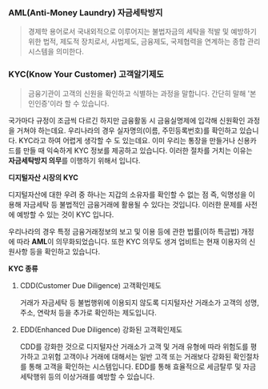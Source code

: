### AML(Anti-Money Laundry) 자금세탁방지

> 경제학 용어로서 국내외적으로 이루어지는 불법자금의 세탁을 적발 및 예방하기 위한 법적, 제도적 장치로서, 사법제도, 금융제도, 국제협력을 연계하는 종합 관리시스템을 의미한다.







### KYC(Know Your Customer) 고객알기제도

> 금융기관이 고객의 신원을 확인하고 식별하는 과정을 말합니다. 간단히 말해 '본인인증'이라 할 수 있습니다.

국가마다 규정이 조금씩 다르긴 하지만 금융활동 시 금융실명제에 입각해 신원확인 과정을 거쳐야 하는데요. 우리나라의 경우 실자명의(이름, 주민등록번호)를 확인하고 있습니다. KYC라고 하여 어렵게 생각할 수 도 있는데요. 이미 우리는 통장을 만들거나 신용카드를 만들 때 익숙하게 KYC 정보를 제공하고 있습니다. 이러한 절차를 거치는 이유는 **자금세탁방지 의무**를 이행하기 위해서 입니다.



**디지털자산 시장의 KYC**

디지털자산에 대한 우려 중 하나는 지갑의 소유자를 확인할 수 없는 점 즉, 익명성을 이용해 자금세탁 등 불법적인 금융거래에 활용될 수 있다는 것입니다. 이러한 문제를 사전에 예방할 수 있는 것이 KYC 입니다.

우리나라의 경우 특정 금융거래정보의 보고 및 이용 등에 관한 법률(이하 특금법) 개정에 따라 **AML**이 의무화되었습니다. 또한 KYC 의무도 생겨 업비트는 현재 이용자의 신원사항 등을 확인하고 있습니다.



**KYC 종류**

1. CDD(Customer Due Diligence) 고객확인제도

   거래가 자금세탁 등 불법행위에 이용되지 않도록 디지털자산 거래소가 고객의 성명, 주소, 연락처 등을 추가로 확인하는 제도입니다.

2. EDD(Enhanced Due Diligence) 강화된 고객확인제도

   CDD를 강화한 것으로 디지털자산 거래소가 고객 및 거래 유형에 따라 위험도를 평가하고 고위험 고객이나 거래에 대해서는 일반 고객 또는 거래보다 강화된 확인절차를 통해 고객을 확인하는 시스템입니다. EDD를 통해 효율적으로 세금탈루 및 자금세탁행위 등의 이상거래를 예방할 수 있습니다.